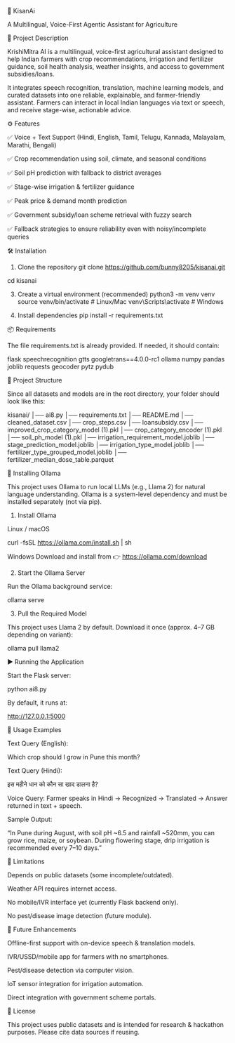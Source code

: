 🌾 KisanAi

A Multilingual, Voice-First Agentic Assistant for Agriculture

📌 Project Description

KrishiMitra AI is a multilingual, voice-first agricultural assistant designed to help Indian farmers with crop recommendations, irrigation and fertilizer guidance, soil health analysis, weather insights, and access to government subsidies/loans.

It integrates speech recognition, translation, machine learning models, and curated datasets into one reliable, explainable, and farmer-friendly assistant. Farmers can interact in local Indian languages via text or speech, and receive stage-wise, actionable advice.

⚙️ Features

✅ Voice + Text Support (Hindi, English, Tamil, Telugu, Kannada, Malayalam, Marathi, Bengali)

✅ Crop recommendation using soil, climate, and seasonal conditions

✅ Soil pH prediction with fallback to district averages

✅ Stage-wise irrigation & fertilizer guidance

✅ Peak price & demand month prediction

✅ Government subsidy/loan scheme retrieval with fuzzy search

✅ Fallback strategies to ensure reliability even with noisy/incomplete queries

🛠️ Installation
1. Clone the repository
git clone https://github.com/bunny8205/kisanai.git


cd kisanai

3. Create a virtual environment (recommended)
python3 -m venv venv
source venv/bin/activate   # Linux/Mac
venv\Scripts\activate      # Windows

4. Install dependencies
pip install -r requirements.txt

📦 Requirements

The file requirements.txt is already provided.
If needed, it should contain:

flask
speechrecognition
gtts
googletrans==4.0.0-rc1
ollama
numpy
pandas
joblib
requests
geocoder
pytz
pydub

📂 Project Structure

Since all datasets and models are in the root directory, your folder should look like this:

kisanai/
│── ai8.py
│── requirements.txt
│── README.md
│── cleaned_dataset.csv
│── crop_steps.csv
│── loansubsidy.csv
│── improved_crop_category_model (1).pkl
│── crop_category_encoder (1).pkl
│── soil_ph_model (1).pkl
│── irrigation_requirement_model.joblib
│── stage_prediction_model.joblib
│── irrigation_type_model.joblib
│── fertilizer_type_grouped_model.joblib
│── fertilizer_median_dose_table.parquet


🧩 Installing Ollama

This project uses Ollama to run local LLMs (e.g., Llama 2) for natural language understanding.
Ollama is a system-level dependency and must be installed separately (not via pip).

1. Install Ollama

Linux / macOS

curl -fsSL https://ollama.com/install.sh | sh


Windows
Download and install from 👉 https://ollama.com/download

2. Start the Ollama Server

Run the Ollama background service:

ollama serve

3. Pull the Required Model

This project uses Llama 2 by default.
Download it once (approx. 4–7 GB depending on variant):

ollama pull llama2

▶️ Running the Application

Start the Flask server:

python ai8.py


By default, it runs at:

http://127.0.0.1:5000

🚀 Usage Examples

Text Query (English):

Which crop should I grow in Pune this month?


Text Query (Hindi):

इस महीने धान को कौन सा खाद डालना है?


Voice Query:
Farmer speaks in Hindi → Recognized → Translated → Answer returned in text + speech.

Sample Output:

“In Pune during August, with soil pH ~6.5 and rainfall ~520mm, you can grow rice, maize, or soybean. During flowering stage, drip irrigation is recommended every 7–10 days.”

🚧 Limitations

Depends on public datasets (some incomplete/outdated).

Weather API requires internet access.

No mobile/IVR interface yet (currently Flask backend only).

No pest/disease image detection (future module).

🔮 Future Enhancements

Offline-first support with on-device speech & translation models.

IVR/USSD/mobile app for farmers with no smartphones.

Pest/disease detection via computer vision.

IoT sensor integration for irrigation automation.

Direct integration with government scheme portals.

📜 License

This project uses public datasets and is intended for research & hackathon purposes.
Please cite data sources if reusing.
